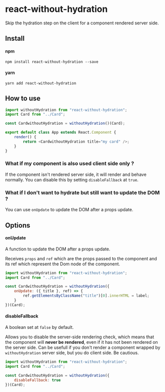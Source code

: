 # react-without-hydration

Skip the hydration step on the client for a component rendered server side.

## Install

#### npm

```
npm install react-without-hydration --save
```

#### yarn

```
yarn add react-without-hydration
```

## How to use

```js
import withoutHydration from "react-without-hydration";
import Card from "../Card";

const CardwithoutHydration = withoutHydration()(Card);

export default class App extends React.Component {
    render() {
        return <CardwithoutHydration title="my card" />;
    }
}
```

### What if my component is also used client side only ?

If the component isn't rendered server side, it will render and behave normally. You can disable this by setting `disableFallback` at `true`.

### What if I don't want to hydrate but still want to update the DOM ?

You can use `onUpdate` to update the DOM after a props update.

## Options

#### onUpdate

A function to update the DOM after a props update.

Receives `props` and `ref` which are the props passed to the component and its ref which represent the Dom node of the component.

```js
import withoutHydration from "react-without-hydration";
import Card from "../Card";

const CardwithoutHydration = withoutHydration({
    onUpdate: ({ title }, ref) => {
        ref.getElementsByClassName("title")[0].innerHTML = label;
    }
})(Card);
```

#### disableFallback

A boolean set at `false` by default.

Allows you to disable the server-side rendering check, which means that the component will **never be rendered**, even if it has not been rendered on the server side. Can be usefull if you don't render a component wrapped by `withoutHydration` server side, but you do client side. Be cautious.

```js
import withoutHydration from "react-without-hydration";
import Card from "../Card";

const CardwithoutHydration = withoutHydration({
    disableFallback: true
})(Card);
```

